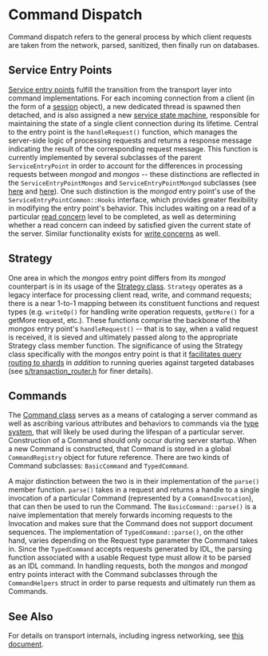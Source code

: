 # Command Dispatch

Command dispatch refers to the general process by which client requests are
taken from the network, parsed, sanitized, then finally run on databases.

## Service Entry Points

[Service entry points][service_entry_point_h] fulfill the transition from the
transport layer into command implementations. For each incoming connection
from a client (in the form of a [session][session_h] object), a new dedicated
thread is spawned then detached, and is also assigned a new [service state
machine][service_state_machine_h], responsible for maintaining the state of a
single client connection during its lifetime. Central to the entry point is the
`handleRequest()` function, which manages the server-side logic of processing
requests and returns a response message indicating the result of the
corresponding request message. This function is currently implemented by several
subclasses of the parent `ServiceEntryPoint` in order to account for the
differences in processing requests between *mongod* and *mongos* -- these
distinctions are reflected in the `ServiceEntryPointMongos` and
`ServiceEntryPointMongod` subclasses (see [here][service_entry_point_mongos_h]
and [here][service_entry_point_mongod_h]). One such distinction is the *mongod*
entry point's use of the `ServiceEntryPointCommon::Hooks` interface, which
provides greater flexibility in modifying the entry point's behavior. This
includes waiting on a read of a particular [read concern][read_concern] level to
be completed, as well as determining whether a read concern can indeed by
satisfied given the current state of the server. Similar functionality exists
for [write concerns][write_concern] as well.

## Strategy

One area in which the *mongos* entry point differs from its *mongod* counterpart
is in its usage of the [Strategy class][strategy_h]. `Strategy` operates as a
legacy interface for processing client read, write, and command requests; there
is a near 1-to-1 mapping between its constituent functions and request types
(e.g. `writeOp()` for handling write operation requests, `getMore()` for a
getMore request, etc.). These functions comprise the backbone of the *mongos*
entry point's `handleRequest()` -- that is to say, when a valid request is
received, it is sieved and ultimately passed along to the appropriate Strategy
class member function. The significance of using the Strategy class specifically
with the *mongos* entry point is that it [facilitates query routing to
shards][mongos_router] in *addition* to running queries against targeted
databases (see [s/transaction_router.h][transaction_router_h] for finer
details).

## Commands

The [Command class][commands_h] serves as a means of cataloging a server command
as well as ascribing various attributes and behaviors to commands via the [type
system][template_method_pattern], that will likely be used during the lifespan
of a particular server. Construction of a Command should only occur during
server startup. When a new Command is constructed, that Command is stored in a
global `CommandRegistry` object for future reference. There are two kinds of
Command subclasses: `BasicCommand` and `TypedCommand`. 

A major distinction between the two is in their implementation of the `parse()`
member function. `parse()` takes in a request and returns a handle to a single
invocation of a particular Command (represented by a `CommandInvocation`), that
can then be used to run the Command. The `BasicCommand::parse()` is a naive
implementation that merely forwards incoming requests to the Invocation and
makes sure that the Command does not support document sequences. The
implementation of `TypedCommand::parse()`, on the other hand, varies depending
on the Request type parameter the Command takes in. Since the `TypedCommand`
accepts requests generated by IDL, the parsing function associated with a usable
Request type must allow it to be parsed as an IDL command. In handling requests,
both the *mongos* and *mongod* entry points interact with the Command subclasses
through the `CommandHelpers` struct in order to parse requests and ultimately
run them as Commands.

## See Also

For details on transport internals, including ingress networking, see [this document][transport_internals].

[service_entry_point_h]: ../src/mongo/transport/service_entry_point.h
[session_h]: ../src/mongo/transport/session.h
[service_state_machine_h]: ../src/mongo/transport/service_state_machine.h
[service_entry_point_mongos_h]: ../src/mongo/s/service_entry_point_mongos.h
[service_entry_point_mongod_h]: ../src/mongo/db/service_entry_point_mongod.h
[read_concern]: https://docs.mongodb.com/manual/reference/read-concern/
[write_concern]: https://docs.mongodb.com/manual/reference/write-concern/
[strategy_h]: ../src/mongo/s/commands/strategy.h
[mongos_router]: https://docs.mongodb.com/manual/core/sharded-cluster-query-router/
[transaction_router_h]: ../src/mongo/s/transaction_router.h
[commands_h]: ../src/mongo/db/commands.h
[template_method_pattern]: https://en.wikipedia.org/wiki/Template_method_pattern 
[transport_internals]: ../src/mongo/transport/README.md
